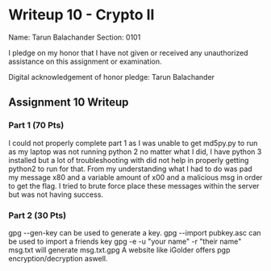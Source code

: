 Writeup 10 - Crypto II
=====

Name: Tarun Balachander
Section: 0101

I pledge on my honor that I have not given or received any unauthorized assistance on this assignment or examination.

Digital acknowledgement of honor pledge: Tarun Balachander

## Assignment 10 Writeup

### Part 1 (70 Pts)
I could not properly complete part 1 as I was unable to get md5py.py to run as my laptop was not running python 2 no matter what I did, I have python 3 installed but a lot of troubleshooting with did not help in properly getting python2 to run for that. From my understanding what I had to do was pad my message x80 and a variable amount of x00 and a malicious msg in order to get the flag. I tried to brute force place these messages within the server but was not having success.

### Part 2 (30 Pts)
gpg --gen-key can be used to generate a key.
gpg --import pubkey.asc can be used to import a friends key
gpg -e -u "your name" -r "their name" msg.txt will generate msg.txt.gpg
A website like iGolder offers pgp encryption/decryption aswell.
